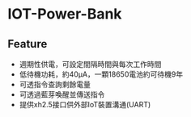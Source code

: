 # IOT-Power-Bank
## Feature
- 週期性供電，可設定間隔時間與每次工作時間
- 低待機功耗，約40µA，一顆18650電池約可待機9年
- 可透指令查詢剩餘電量
- 可透過藍芽喚醒並傳送指令
- 提供xh2.5接口供外部IoT裝置溝通(UART)


